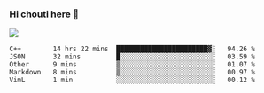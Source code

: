 ### Hi chouti here 👋

![](https://github-readme-stats.vercel.app/api?username=l0nl1f3)

<!--START_SECTION:waka-->
```text
C++        14 hrs 22 mins  ███████████████████████▓░   94.26 % 
JSON       32 mins         █░░░░░░░░░░░░░░░░░░░░░░░░   03.59 % 
Other      9 mins          ▒░░░░░░░░░░░░░░░░░░░░░░░░   01.07 % 
Markdown   8 mins          ▒░░░░░░░░░░░░░░░░░░░░░░░░   00.97 % 
VimL       1 min           ░░░░░░░░░░░░░░░░░░░░░░░░░   00.12 % 
```
<!--END_SECTION:waka-->

<!--
**l0nl1f3/l0nl1f3** is a ✨ _special_ ✨ repository because its `README.md` (this file) appears on your GitHub profile.

Here are some ideas to get you started:

- 🔭 I’m currently working on ...
- 🌱 I’m currently learning ...
- 👯 I’m looking to collaborate on ...
- 🤔 I’m looking for help with ...
- 💬 Ask me about ...
- 📫 How to reach me: ...
- 😄 Pronouns: ...
- ⚡ Fun fact: ...
-->
